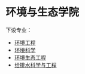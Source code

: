# 环境与生态学院
下设专业：  

- [环境工程](环境工程.md)  
- [环境科学](环境生态工程.md)  
- [环境生态工程](环境科学.md)  
- [给排水科学与工程](给排水科学与工程.md)  